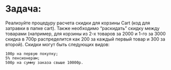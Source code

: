 # Задача:

Реализуйте процедуру расчета скидки для корзины Cart (код для затравки в папке cart). Также необходимо “раскидать” скидку между товарами (например, для корзины из 2-х товаров за 2000 и 1-го за 3000 скидка в 700р распределится как 200 за каждый первый товар и 300 за второй). Скидки могут быть следующих видов:

    100р на первую покупку;
    5% пенсионерам;
    500р на сумму заказа свыше 10000р.
